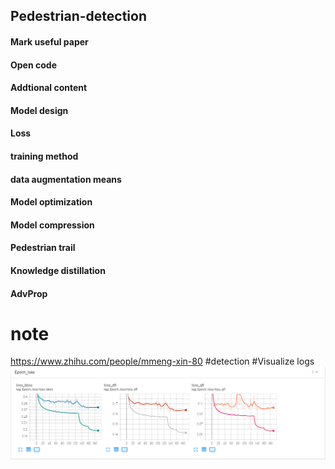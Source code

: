 ## Pedestrian-detection
#### Mark useful paper
#### Open code
#### Addtional content
#### Model design
#### Loss
#### training method
#### data augmentation means
#### Model optimization
#### Model compression
#### Pedestrian trail
#### Knowledge distillation
#### AdvProp
# note
https://www.zhihu.com/people/mmeng-xin-80 #detection
#Visualize logs
![image](https://github.com/eeric/Pedestrian-detection-paper-list/blob/main/Visualize/11.png)
